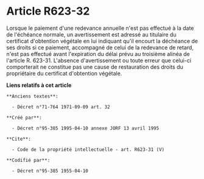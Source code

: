 # Article R623-32

Lorsque le paiement d'une redevance annuelle n'est pas effectué à la date de l'échéance normale, un avertissement est adressé
au titulaire du certificat d'obtention végétale en lui indiquant qu'il encourt la déchéance de ses droits si ce paiement,
accompagné de celui de la redevance de retard, n'est pas effectué avant l'expiration du délai prévu au troisième alinéa de
l'article R. 623-31. L'absence d'avertissement ou toute erreur que celui-ci comporterait ne constitue pas une cause de
restauration des droits du propriétaire du certificat d'obtention végétale.

**Liens relatifs à cet article**

	**Anciens textes**:

	  - Décret n°71-764 1971-09-09 art. 32

	**Créé par**:

	  - Décret n°95-385 1995-04-10 annexe JORF 13 avril 1995

	**Cite**:

	  - Code de la propriété intellectuelle - art. R623-31 (V)

	**Codifié par**:

	  - Décret n°95-385 1955-04-10
